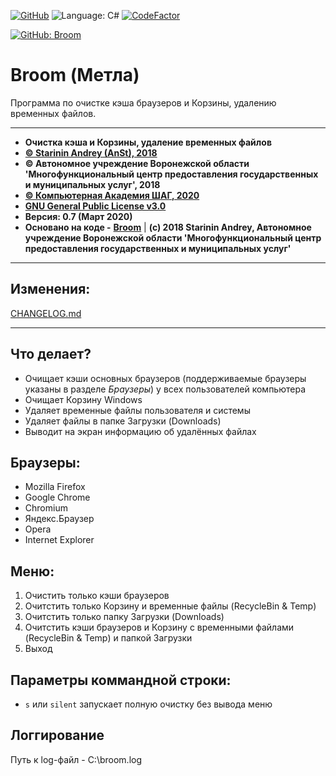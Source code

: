 [![GitHub](https://img.shields.io/github/license/anst-foto/Broom-csharp)](/LICENSE)
![Language: C#](https://img.shields.io/badge/language-C%23-red.svg) [![CodeFactor](https://www.codefactor.io/repository/github/anst-foto/broom-csharp/badge)](https://www.codefactor.io/repository/github/anst-foto/broom-csharp)

[![GitHub: Broom](https://img.shields.io/badge/GitHub-Broom-orange.svg)](https://github.com/anst-foto/Broom-csharp)

# Broom \(Метла\)

Программа по очистке кэша браузеров и Корзины, удалению временных файлов.

---

* **Очистка кэша и Корзины, удаление временных файлов**
* [**© Starinin Andrey \(AnSt\), 2018**](https://github.com/anst-foto)
* **© Автономное учреждение Воронежской области 'Многофункциональный центр предоставления государственных и муниципальных услуг', 2018**
* [**© Компьютерная Академия ШАГ, 2020**](https://github.com/itstep-vrn)
* [**GNU General Public License v3.0**](/LICENSE)
* **Версия: 0.7 \(Март 2020\)**
* **Основано на коде -** [**Broom**](https://github.com/anst-foto/Broom) \| **(c) 2018 Starinin Andrey, Автономное учреждение Воронежской области 'Многофункциональный центр предоставления государственных и муниципальных услуг'**

---

## Изменения:

[CHANGELOG.md](/CHANGELOG.md)

---

## Что делает?

* Очищает кэши основных браузеров \(поддерживаемые браузеры указаны в разделе _Браузеры_\) у всех пользователей компьютера
* Очищает Корзину Windows
* Удаляет временные файлы пользователя и системы
* Удаляет файлы в папке Загрузки \(Downloads\)
* Выводит на экран информацию об удалённых файлах

## Браузеры:

* Mozilla Firefox
* Google Chrome
* Chromium
* Яндекс.Браузер
* Opera
* Internet Explorer

## Меню:

1. Очистить только кэши браузеров
2. Очитстить только Корзину и временные файлы \(RecycleBin & Temp\)
3. Очитстить только папку Загрузки \(Downloads\)
4. Очитстить кэши браузеров и Корзину с временными файлами \(RecycleBin & Temp\) и папкой Загрузки
5. Выход

## Параметры коммандной строки:

* `s` или `silent` запускает полную очистку без вывода меню

## Логгирование
Путь к log-файл - C:\broom.log
